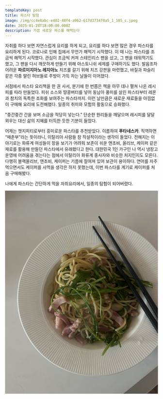 ```yaml
---
templateKey: post
title: 파스타 탐험
image: /img/cc4e8abc-e402-40f4-a962-617d3734f0a5_1_105_c.jpeg
date: 2025-01-28T18:00:00.000Z
description: 가끔 새로운 파스를 해먹는다
---
```

자취를 하다 보면 자연스럽게 요리를 하게 되고, 요리를 하다 보면 많은 경우 파스타를 요리하게 된다. 코로나로 인해 집에서 무언가 해먹기 시작했다. 이 때 나는 파스타를 조금씩 해먹기 시작했다. 관심이 조금씩 커져 스테인리스 팬을 샀고, 그 팬을 태워먹기도 했고, 그 팬을 다시 깨끗하게 만들기 위해 아스토니쉬 세제를 구매하기도 했다. 발음조차 어려운 **파르미지아노 레지아노** 치즈를 갈기 위해 치즈 강판을 마련했고, 바질과 파슬리 같은 각종 말린 허브들로 주방이 가득 차는 날들이 이어졌다.

서점에서 파스타 요리책을 한 권 사서, 분기에 한 번쯤은 책을 아무 데나 펼쳐 나온 레시피를 따라 만들었다. 피쉬 소스와 땅콩버터를 넣어 동남아 풍미를 살린 파스타부터 레몬과 참치의 독특한 조화를 보여주는 파스타까지. 이런 날만큼은 새로운 재료들을 아낌없이 구매해 요리에 도전해했다. 일종의 취미와 모험의 활동으로 승화했다.

"중간중간 간을 보며 소금을 적당히 넣는다." 단순한 원리들을 깨달으며 레시피를 달달 외우는 대신 삶의 지혜를 터득한 듯한 기분이 들었다.

어제는 챗지피티로부터 흥미로운 파스타를 추천받았다. 이름하여 **푸타네스카**. 직역하면 “매춘부”라는 뜻이라니, 이탈리아 사람들 참 직설적이라는 생각이 들었다. 전해지는 이야기로는 화류계 여성들이 장을 보기가 어려워 보존이 쉬운 앤초비, 올리브, 케이퍼 같은 재료를 활용해 만들던 파스타에서 유래했다고 한다. 대한민국 1인 가구인 나 역시 냉장고 운영에 어려움을 겪는다는 점에서 이탈리아 화류계 종사자와 비슷한 처지인지도 모른다. 다행히 블랙올리브, 앤초비, 케이퍼는 기름에 절여져 있어 보관이 용이하다. 연어를 자주 먹으면서도 케이퍼를 사먹을 생각은 하지 못했는데, 이번 파스타를 계기로 케이퍼를 처음 구매해봤다.

나에게 파스타는 간단하게 먹을 자취요리에서, 일종의 탐험이 되어버렸다.

![](/img/cc4e8abc-e402-40f4-a962-617d3734f0a5_1_105_c.jpeg)
